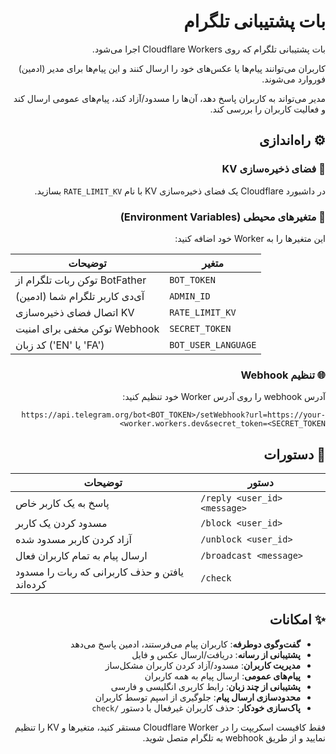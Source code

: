 <div dir="rtl" markdown="1">


# بات پشتیبانی تلگرام

بات پشتیبانی تلگرام که روی Cloudflare Workers اجرا می‌شود.

کاربران می‌توانند پیام‌ها یا عکس‌های خود را ارسال کنند و این پیام‌ها برای مدیر (ادمین) فوروارد می‌شوند.

مدیر می‌تواند به کاربران پاسخ دهد، آن‌ها را مسدود/آزاد کند، پیام‌های عمومی ارسال کند و فعالیت کاربران را بررسی کند.

## ⚙️ راه‌اندازی

### 💾 فضای ذخیره‌سازی KV
در داشبورد Cloudflare یک فضای ذخیره‌سازی KV با نام `RATE_LIMIT_KV` بسازید.

### 🔐 متغیرهای محیطی (Environment Variables)
این متغیرها را به Worker خود اضافه کنید:
<div dir="ltr" align=center>

| توضیحات | متغیر |
|---------|-------|
| توکن ربات تلگرام از BotFather | `BOT_TOKEN` |
| آی‌دی کاربر تلگرام شما (ادمین) | `ADMIN_ID` |
| اتصال فضای ذخیره‌سازی KV | `RATE_LIMIT_KV` |
| توکن مخفی برای امنیت Webhook | `SECRET_TOKEN` |
| کد زبان ('EN' یا 'FA') | `BOT_USER_LANGUAGE` |

</div>

### 🌐 تنظیم Webhook
آدرس webhook را روی آدرس Worker خود تنظیم کنید:

`
https://api.telegram.org/bot<BOT_TOKEN>/setWebhook?url=https://your-worker.workers.dev&secret_token=<SECRET_TOKEN>
`

## 💬 دستورات
<div dir="ltr" align=center>


| توضیحات | دستور |
|---------|--------|
| پاسخ به یک کاربر خاص | `/reply <user_id> <message>` |
| مسدود کردن یک کاربر | `/block <user_id>` |
| آزاد کردن کاربر مسدود شده | `/unblock <user_id>` |
| ارسال پیام به تمام کاربران فعال | `/broadcast <message>` |
| یافتن و حذف کاربرانی که ربات را مسدود کرده‌اند | `/check` |

</div>

## ✨ امکانات

- **گفت‌وگوی دوطرفه**: کاربران پیام می‌فرستند، ادمین پاسخ می‌دهد
- **پشتیبانی از رسانه**: دریافت/ارسال عکس و فایل
- **مدیریت کاربران**: مسدود/آزاد کردن کاربران مشکل‌ساز
- **پیام‌های عمومی**: ارسال پیام به همه کاربران
- **پشتیبانی از چند زبان**: رابط کاربری انگلیسی و فارسی
- **محدودسازی ارسال پیام**: جلوگیری از اسپم توسط کاربران
- **پاک‌سازی خودکار**: حذف کاربران غیرفعال با دستور `/check`

فقط کافیست اسکریپت را در Cloudflare Worker مستقر کنید، متغیرها و KV را تنظیم نمایید و از طریق webhook به تلگرام متصل شوید.



</div>
